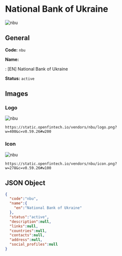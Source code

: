 
# National Bank of Ukraine 
![nbu](https://static.openfintech.io/vendors/nbu/logo.png?w=400&c=v0.59.26#w200)  

## General 
 
**Code:** `nbu` 
 
**Name:** 
 
:	[EN] National Bank of Ukraine 
 
**Status:** `active` 
 

## Images 

### Logo 
 
![nbu](https://static.openfintech.io/vendors/nbu/logo.png?w=400&c=v0.59.26#w200)  

```
https://static.openfintech.io/vendors/nbu/logo.png?w=400&c=v0.59.26#w200
```  

### Icon 
 
![nbu](https://static.openfintech.io/vendors/nbu/icon.png?w=278&c=v0.59.26#w100)  

```
https://static.openfintech.io/vendors/nbu/icon.png?w=278&c=v0.59.26#w100
```  

## JSON Object 

```json
{
  "code":"nbu",
  "name":{
    "en":"National Bank of Ukraine"
  },
  "status":"active",
  "description":null,
  "links":null,
  "countries":null,
  "contacts":null,
  "address":null,
  "social_profiles":null
}
```  
